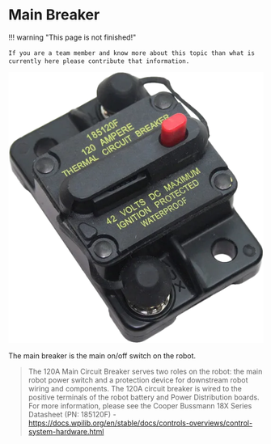 # Main Breaker


!!! warning "This page is not finished!"

    If you are a team member and know more about this topic than what is currently here please contribute that information.

![An image of the main breaker](../assets/images/main-breaker.png)

The main breaker is the main on/off switch on the robot.

> The 120A Main Circuit Breaker serves two roles on the robot: the main robot power switch and a protection device for downstream robot wiring and components. The 120A circuit breaker is wired to the positive terminals of the robot battery and Power Distribution boards. For more information, please see the Cooper Bussmann 18X Series Datasheet (PN: 185120F)
> \- <https://docs.wpilib.org/en/stable/docs/controls-overviews/control-system-hardware.html>